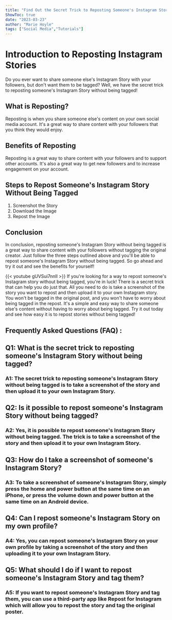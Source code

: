 ```yaml
---
title: "Find Out the Secret Trick to Reposting Someone's Instagram Story Without Being Tagged!"
ShowToc: true 
date: "2023-03-23"
author: "Marie Hoyle" 
tags: ["Social Media","Tutorials"]
---
```

# Introduction to Reposting Instagram Stories

Do you ever want to share someone else's Instagram Story with your followers, but don't want them to be tagged? Well, we have the secret trick to reposting someone's Instagram Story without being tagged!

## What is Reposting?

Reposting is when you share someone else's content on your own social media account. It's a great way to share content with your followers that you think they would enjoy.

## Benefits of Reposting

Reposting is a great way to share content with your followers and to support other accounts. It's also a great way to get new followers and to increase engagement on your account.

## Steps to Repost Someone's Instagram Story Without Being Tagged

1. Screenshot the Story
2. Download the Image
3. Repost the Image

## Conclusion

In conclusion, reposting someone's Instagram Story without being tagged is a great way to share content with your followers without tagging the original creator. Just follow the three steps outlined above and you'll be able to repost someone's Instagram Story without being tagged. So go ahead and try it out and see the benefits for yourself!

{{< youtube gUVSui7nnlI >}} 
If you're looking for a way to repost someone's Instagram story without being tagged, you're in luck! There is a secret trick that can help you do just that. All you need to do is take a screenshot of the story you want to repost and then upload it to your own Instagram story. You won't be tagged in the original post, and you won't have to worry about being tagged in the repost. It's a simple and easy way to share someone else's content without having to worry about being tagged. Try it out today and see how easy it is to repost stories without being tagged!

## Frequently Asked Questions (FAQ) :
<h2>Q1: What is the secret trick to reposting someone's Instagram Story without being tagged?</h2>

<h3>A1: The secret trick to reposting someone's Instagram Story without being tagged is to take a screenshot of the story and then upload it to your own Instagram Story.</h3>

<h2>Q2: Is it possible to repost someone's Instagram Story without being tagged?</h2>

<h3>A2: Yes, it is possible to repost someone's Instagram Story without being tagged. The trick is to take a screenshot of the story and then upload it to your own Instagram Story.</h3>

<h2>Q3: How do I take a screenshot of someone's Instagram Story?</h2>

<h3>A3: To take a screenshot of someone's Instagram Story, simply press the home and power button at the same time on an iPhone, or press the volume down and power button at the same time on an Android device.</h3>

<h2>Q4: Can I repost someone's Instagram Story on my own profile?</h2>

<h3>A4: Yes, you can repost someone's Instagram Story on your own profile by taking a screenshot of the story and then uploading it to your own Instagram Story.</h3>

<h2>Q5: What should I do if I want to repost someone's Instagram Story and tag them?</h2>

<h3>A5: If you want to repost someone's Instagram Story and tag them, you can use a third-party app like Repost for Instagram which will allow you to repost the story and tag the original poster.</h3>


